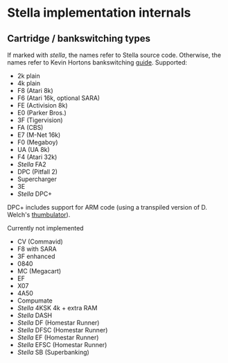 # Stella implementation internals

## Cartridge / bankswitching types

If marked with *stella*, the names refer to Stella source code. Otherwise,
the names refer to Kevin Hortons bankswitching [guide](http://blog.kevtris.org/blogfiles/Atari%202600%20Mappers.txt).
Supported:

 * 2k plain
 * 4k plain
 * F8 (Atari 8k)
 * F6 (Atari 16k, optional SARA)
 * FE (Activision 8k)
 * E0 (Parker Bros.)
 * 3F (Tigervision)
 * FA (CBS)
 * E7 (M-Net 16k)
 * F0 (Megaboy)
 * UA (UA 8k)
 * F4 (Atari 32k)
 * *Stella* FA2
 * DPC (Pitfall 2)
 * Supercharger
 * 3E
 * *Stella* DPC+

DPC+ includes support for ARM code (using a transpiled version of D. Welch's
[thumbulator](https://github.com/dwelch67/thumbulator)).

Currently not implemented

 * CV (Commavid)
 * F8 with SARA
 * 3F enhanced
 * 0840
 * MC (Megacart)
 * EF
 * X07
 * 4A50
 * Compumate
 * *Stella* 4KSK 4k + extra RAM
 * *Stella* DASH
 * *Stella* DF (Homestar Runner)
 * *Stella* DFSC (Homestar Runner)
 * *Stella* EF (Homestar Runner)
 * *Stella* EFSC (Homestar Runner)
 * *Stella* SB (Superbanking)

